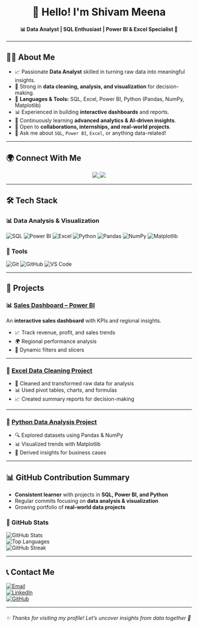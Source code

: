 <div align="center">
 
# 👋 Hello! I'm Shivam Meena  

#### 📊 Data Analyst | SQL Enthusiast | Power BI & Excel Specialist 🚀  
---
</div>

## 👨‍💻 About Me  

- 📈 Passionate **Data Analyst** skilled in turning raw data into meaningful insights.  
- 🎯 Strong in **data cleaning, analysis, and visualization** for decision-making.  
- 🔧 **Languages & Tools:** SQL, Excel, Power BI, Python (Pandas, NumPy, Matplotlib)  
- 📊 Experienced in building **interactive dashboards** and reports.  
- 🌱 Continuously learning **advanced analytics & AI-driven insights**.  
- 🤝 Open to **collaborations, internships, and real-world projects**.  
- 💬 Ask me about `SQL`, `Power BI`, `Excel`, or anything data-related!  

---

## 🌍 Connect With Me  

<p align="center">
  <a href="https://www.linkedin.com/in/YOUR-LINKEDIN" target="_blank">
    <img src="https://img.shields.io/badge/LINKEDIN-0077B5?style=for-the-badge&logo=linkedin&logoColor=white" />
  </a>
  <a href="mailto:YOUR-EMAIL" target="_blank">
    <img src="https://img.shields.io/badge/EMAIL-D14836?style=for-the-badge&logo=gmail&logoColor=white" />
  </a>
</p>

---

## 🛠️ Tech Stack  

### 📊 Data Analysis & Visualization  
![SQL](https://img.shields.io/badge/SQL-336791?style=flat&logo=postgresql&logoColor=white)
![Power BI](https://img.shields.io/badge/Power%20BI-F2C811?style=flat&logo=power-bi&logoColor=black)
![Excel](https://img.shields.io/badge/Excel-217346?style=flat&logo=microsoft-excel&logoColor=white)
![Python](https://img.shields.io/badge/Python-3776AB?style=flat&logo=python&logoColor=white)
![Pandas](https://img.shields.io/badge/Pandas-150458?style=flat&logo=pandas&logoColor=white)
![NumPy](https://img.shields.io/badge/NumPy-013243?style=flat&logo=numpy&logoColor=white)
![Matplotlib](https://img.shields.io/badge/Matplotlib-003B57?style=flat&logo=plotly&logoColor=white)

### 🧪 Tools  
![Git](https://img.shields.io/badge/Git-F05032?style=flat&logo=git&logoColor=white)
![GitHub](https://img.shields.io/badge/GitHub-181717?style=flat&logo=github&logoColor=white)
![VS Code](https://img.shields.io/badge/VSCode-007ACC?style=flat&logo=visual-studio-code&logoColor=white)

---

## 🚀 Projects  

### 📊 [Sales Dashboard – Power BI](#)  
An **interactive sales dashboard** with KPIs and regional insights.  
- 📈 Track revenue, profit, and sales trends  
- 🌍 Regional performance analysis  
- 🧩 Dynamic filters and slicers  

---

### 📑 [Excel Data Cleaning Project](#)  
- 🧹 Cleaned and transformed raw data for analysis  
- 📊 Used pivot tables, charts, and formulas  
- 📈 Created summary reports for decision-making  

---

### 🐍 [Python Data Analysis Project](#)  
- 🔍 Explored datasets using Pandas & NumPy  
- 📊 Visualized trends with Matplotlib  
- 🎯 Derived insights for business cases  

---

## 📊 GitHub Contribution Summary  

- **Consistent learner** with projects in **SQL, Power BI, and Python**  
- Regular commits focusing on **data analysis & visualization**  
- Growing portfolio of **real-world data projects**  

### 🚀 GitHub Stats  

![GitHub Stats](https://github-readme-stats.vercel.app/api?username=YOUR-USERNAME&show_icons=true&theme=radical)  
![Top Languages](https://github-readme-stats.vercel.app/api/top-langs/?username=YOUR-USERNAME&layout=compact&theme=radical)  
![GitHub Streak](https://github-readme-streak-stats.herokuapp.com/?user=YOUR-USERNAME&theme=radical)  

---

## 📞 Contact Me  

[![Email](https://img.shields.io/badge/Email-D14836?style=for-the-badge&logo=gmail&logoColor=white)](mailto:YOUR-EMAIL)  
[![LinkedIn](https://img.shields.io/badge/LinkedIn-0A66C2?style=for-the-badge&logo=linkedin&logoColor=white)](https://www.linkedin.com/in/YOUR-LINKEDIN)  
[![GitHub](https://img.shields.io/badge/GitHub-171515?style=for-the-badge&logo=github&logoColor=white)](https://github.com/YOUR-USERNAME)  

---

###### ✨ Thanks for visiting my profile! Let’s uncover insights from data together 🚀  
